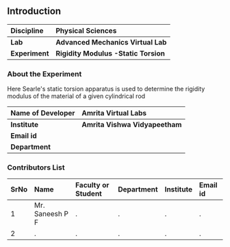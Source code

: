 ## Introduction


<b>Discipline | <b> Physical Sciences
:--|:--|
<b> Lab | <b> Advanced Mechanics Virtual Lab
<b> Experiment|     <b> Rigidity Modulus -Static Torsion

### About the Experiment 

Here Searle's static torsion apparatus is used to determine the rigidity modulus of the material of a given cylindrical rod

<b>Name of Developer | <b> Amrita Virtual Labs
:--|:--|
<b> Institute | <b>  Amrita Vishwa Vidyapeetham
<b> Email id|     <b>  
<b> Department |  

### Contributors List

SrNo | Name | Faculty or Student | Department| Institute | Email id
:--|:--|:--|:--|:--|:--|
1 | Mr. Saneesh P F | . | . | . | .
2 | . | . | . | . | .
